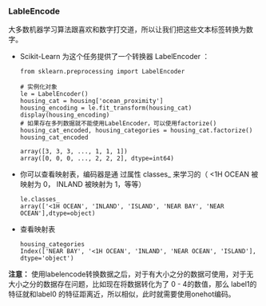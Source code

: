 ###  LableEncode

大多数机器学习算法跟喜欢和数字打交道，所以让我们把这些文本标签转换为数字。

*   Scikit-Learn 为这个任务提供了一个转换器 LabelEncoder ：

        from sklearn.preprocessing import LabelEncoder

        # 实例化对象
        le = LabelEncoder()
        housing_cat = housing['ocean_proximity']
        housing_encoding = le.fit_transform(housing_cat)
        display(housing_encoding)
        # 如果存在多列数据就不能使用LabelEncoder，可以使用factorize()
        housing_cat_encoded, housing_categories = housing_cat.factorize()
        housing_cat_encoded

        array([3, 3, 3, ..., 1, 1, 1])
        array([0, 0, 0, ..., 2, 2, 2], dtype=int64)


*   你可以查看映射表，编码器是通 过属性 classes_ 来学习的（ <1H OCEAN 被映射为 0， INLAND 被映射为 1，等等）

        le.classes_
        array(['<1H OCEAN', 'INLAND', 'ISLAND', 'NEAR BAY', 'NEAR OCEAN'],dtype=object)

*   查看映射表

        housing_categories
        Index(['NEAR BAY', '<1H OCEAN', 'INLAND', 'NEAR OCEAN', 'ISLAND'], dtype='object')


__注意：__ 使用labelencode转换数据之后，对于有大小之分的数据可使用，对于无大小之分的数据存在问题，比如现在将数据转化为了 0 - 4的数值，那么 label1的特征就和label0 的特征距离近，所以相似，此时就需要使用onehot编码。